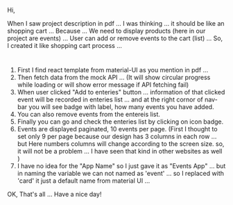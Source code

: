 Hi,

When I saw project description in pdf ... 
I was thinking ... it should be like an shopping cart ...
Because ...
We need to display products (here in our project are events) ... 
User can add or remove events to the cart (list) ...
So, I created it like shopping cart process ...

# #####################

1. First I find react template from material-UI as you mention in pdf ... 
2. Then fetch data from the mock API ... (It will show circular progress while loading or will show error message if API fetching fail)
3. When user clicked "Add to enteries" button ... information of that clicked event will be recorded in enteries list ... and at the right cornor of nav-bar you will see badge with label, how many events you have added.
4. You can also remove events from the entereis list.
5. Finally you can go and check the enteries list by clicking on icon badge.
6. Events are displayed paginated, 10 events per page. (First I thought to set only 9 per page because our design has 3 columns in each row ... but Here numbers columns will change according to the screen size. so, it will not be a problem ... I have seen that kind in other websites as well )
7. I have no idea for the "App Name" so I just gave it as "Events App" ...
but in naming the variable we can not named as 'event' ... so I replaced with 'card' it just a default name from material UI ... 

OK, That's all ...
Have a nice day! 


